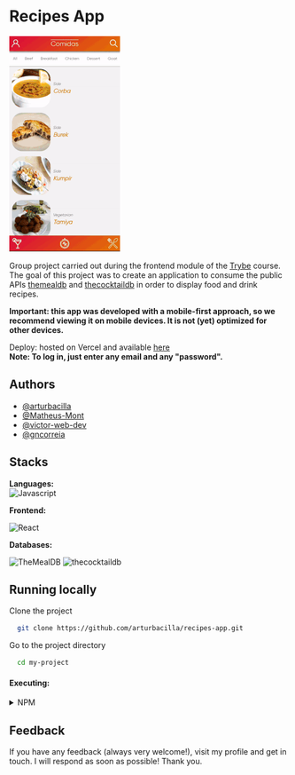 
<!-- Todas as seções comentadas são opcionais, para adicioná-las basta remover o comentário -->

# Recipes App

![demo gif](/demo.gif)

Group project carried out during the frontend module of the [Trybe](https://www.betrybe.com/) course. The goal of this project was to create an application to consume the public APIs [themealdb](https://www.themealdb.com/) and [thecocktaildb](https://www.thecocktaildb.com/) in order to display food and drink recipes.

**Important: this app was developed with a mobile-first approach, so we recommend viewing it on mobile devices. It is not (yet) optimized for other devices.**

Deploy: hosted on Vercel and available [here](https://project-recipesapp.arturbacilla.me/)  
**Note: To log in, just enter any email and any "password".**

## Authors

- [@arturbacilla](https://www.github.com/arturbacilla)
- [@Matheus-Mont](https://github.com/Matheus-Mont)
- [@victor-web-dev](https://github.com/victor-web-dev)
- [@gncorreia](https://www.linkedin.com/in/gabrielncorreia/)

## Stacks

<!-- Ícones tech: https://shields.io/  https://simpleicons.org/ -->
<!-- Basta descomentar cada tag para incluí-la no readme-->

**Languages:**  
 <picture>
  <source media="(prefers-color-scheme: light)" srcset="https://img.shields.io/badge/javascript-F7DF1E?style=for-the-badge&logo=javascript&logoColor=white">
  <img alt="Javascript" src="https://img.shields.io/badge/javascript-F7DF1E?style=for-the-badge&logo=javascript&logoColor=black">
</picture>

**Frontend:** 

 <picture>
  <source media="(prefers-color-scheme: light)" srcset="https://img.shields.io/badge/react-61DAFB?style=for-the-badge&logo=react&logoColor=black">
  <img alt="React" src="https://img.shields.io/badge/react-61DAFB?style=for-the-badge&logo=react&logoColor=black">
</picture>

<!-- MySQL: -->
**Databases:** 

 <picture>
  <source media="(prefers-color-scheme: light)" srcset="https://img.shields.io/badge/themealdb-23180E?style=for-the-badge&logoColor=white">
  <img alt="TheMealDB" src="https://img.shields.io/badge/themealdb-23180E?style=for-the-badge&logoColor=white">
</picture>
<picture>
  <source media="(prefers-color-scheme: light)" srcset="https://img.shields.io/badge/thecocktaildb-23180E?style=for-the-badge&logoColor=white">
  <img alt="thecocktaildb" src="https://img.shields.io/badge/thecocktaildb-23180E?style=for-the-badge&logoColor=white">
</picture>

## Running locally

Clone the project

```bash
  git clone https://github.com/arturbacilla/recipes-app.git
```

Go to the project directory

```bash
  cd my-project
```
#### Executing:
<details>
<summary>
NPM
</summary>

Install dependencies

```bash
  npm install
```

Start the server

```bash
  npm start
```
</details>


## Feedback

If you have any feedback (always very welcome!), visit my profile and get in touch. I will respond as soon as possible! Thank you.


